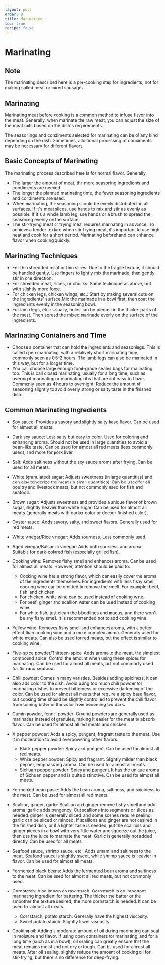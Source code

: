 ```yaml
---
layout: post
order: 8
title: Marinating
toc: true 
recipe: false
---
```


# Marinating

## Note

The marinating described here is a pre-cooking step for ingredients, not for making salted meat or cured sausages.

## Marinating

Marinating meat before cooking is a common method to infuse flavor into the meat. Generally, when marinate the raw meat, you can adjust the size of the meat cuts based on the dish's requirements.

The seasonings and condiments selected for marinating can be of any kind depending on the dish. Sometimes, additional processing of condiments may be necessary for different flavors.

## Basic Concepts of Marinating

The marinating process described here is for normal flavor.
Generally, 
- The larger the amount of meat, the more seasoning ingredients and condiments are needed.
- The longer the planned marinating time, the fewer seasoning ingredients and condiments are used.
- When marinating, the seasoning should be evenly distributed on all surfaces. If it's meat slices, use hands to mix and stir as evenly as possible. If it's a whole lamb leg, use hands or a brush to spread the seasoning evenly on the surface.
- The stir-frying meat or frying meat requires marinating in advance. To achieve a tender texture when stir-frying meat, it's important to use high heat and cook for a short period. Marinating beforehand can enhance flavor when cooking quickly.

## Marinating Techniques

- For thin shredded meat or thin slices: Due to the fragile texture, it should be handled gently. Use fingers to lightly mix the marinade, then gently stir in one direction.
- For shredded meat, slices, or chunks: Same technique as above, but with slightly more force.
- For chicken legs, chicken wings, etc.: Start by making several cuts on the ingredients' surface.Mix the marinade in a bowl first, then coat the ingredients evenly in the seasoning bowl.
- For lamb legs, etc.: Usually, holes can be pierced in the thicker parts of the meat. Then spread the mixed marinade evenly on the surface of the ingredients.

## Marinating Containers and Time

- Choose a container that can hold the ingredients and seasonings. This is called open marinating, with a relatively short marinating time, commonly seen as 0.5-2 hours. The lamb legs can also be marinated in this way, but for a longer time.
- You can choose large enough food-grade sealed bags for marinating too. This is call closed marinating, usually for a long time, such as overnight marinating or marinating ribs that are not easy to flavor. Commonly seen as 4 hours to overnight. Reduce the amount of seasoning slightly to avoid overly strong or salty taste in the finished dish.

## Common Marinating Ingredients

- Soy sauce: Provides a savory and slightly salty base flavor. Can be used for almost all meats.
- Dark soy sauce: Less salty but easy to color. Used for coloring and enhancing aroma. Should not be used in large quantities to avoid a bean-like taste. Can be used for almost all red meats (less commonly used), and more for pork liver.
- Salt: Adds saltiness without the soy sauce aroma after frying. Can be used for all meats.
- White (granulated) sugar: Adjusts sweetness (in large quantities) and can also tenderize the meat (in small quantities). Can be used for all poultry and livestock meats, but not commonly used for fish and seafood.
- Brown sugar: Adjusts sweetness and provides a unique flavor of brown sugar, slightly heavier than white sugar. Can be used for almost all meats (generally meats with darker color or deeper finished color).
- Oyster sauce: Adds savory, salty, and sweet flavors. Generally used for red meats.
- White vinegar/Rice vinegar: Adds sourness. Less commonly used.
- Aged vinegar/Balsamic vinegar: Adds both sourness and aroma. Suitable for dark-colored fish (especially grilled fish).
- Cooking wine: Removes fishy smell and enhances aroma. Can be used for almost all meats. However, attention should be paid to:
  - Cooking wine has a strong flavor, which can easily cover the aroma of the ingredients themselves. For ingredients with less fishy smell, cooking wine can be omitted to remove the smell. For example: beef, fish, and chicken.
  - For chicken, white wine can be used instead of cooking wine.
  - For beef, ginger and scallion water can be used instead of cooking wine.
  - For white fish, just clean the bloodlines and mucus, and there won't be any fishy smell. It is recommended not to add cooking wine.
- Yellow wine: Removes fishy smell and enhances aroma, with a better effect than cooking wine and a more complex aroma. Generally used for white meats. Can also be used for red meats, but the effect is similar to cooking wine.
- Five-spice powder/Thirteen-spice: Adds aroma to the meat, the simplest compound spice. Control the amount when using these spices for marinating. Can be used for almost all meats, but not commonly used for fish and seafood.
- Chili powder: Comes in many varieties. Besides adding spiciness, it can also add color to the dish. Avoid using too much chili powder for marinating dishes to prevent bitterness or excessive darkening of the color. Can be used for almost all meats that require a spicy base flavor, but cooking time should be slightly controlled to prevent the chili flavor from turning bitter or the color from becoming too dark.
- Cumin powder, fennel powder: Ground powders are generally used as marinades instead of granules, making it easier for the meat to absorb flavor. Can be used for almost all red meats and chicken.
- X pepper powder: Adds a spicy, pungent, fragrant taste to the meat. Use it in moderation to avoid overpowering other flavors.
  - Black pepper powder: Spicy and pungent. Can be used for almost all red meats.
  - White pepper powder: Spicy and fragrant. Slightly milder than black pepper, emphasizing aroma. Can be used for almost all meats.
  - Sichuan pepper powder: Spicy and pungent. It has the unique aroma of Sichuan pepper and is quite distinctive. Can be used for almost all meats.
- Fermented bean paste: Adds the bean aroma, saltiness, and spiciness to the meat. Can be used for almost all red meats.
- Scallion, ginger, garlic: Scallion and ginger remove fishy smell and add aroma; garlic adds pungency. Cut scallions into segments or slices as needed; ginger is generally sliced, and some scenes require peeling; garlic can be sliced or minced. If scallions and ginger are not desired in the finished dish, or if a lighter taste is needed, put the scallions and ginger pieces in a bowl with very little water and squeeze out the juice, then use the juice to marinate the meat. Garlic is generally not added directly. Can be used for all meats.
- Seafood sauce, shrimp sauce, etc.: Adds umami and saltiness to the meat. Seafood sauce is slightly sweet, while shrimp sauce is heavier in flavor. Can be used for almost all meats.
- Fermented black beans: Adds the fermented bean aroma and saltiness to the meat. Can be used for almost all red meats, but not commonly used.
- Cornstarch: Also known as raw starch. Cornstarch is an important marinating ingredient for battering. The thicker the batter or the smoother the texture desired, the more cornstarch is needed. It can be used for almost all meats. 

  - Cornstarch, potato starch: Generally have the highest viscosity.
  - Sweet potato starch: Slightly lower viscosity.
- Cooking oil: Adding a moderate amount of oil during marinating can seal in moisture and flavor. If using open containers for marinating, and for a long time (such as in a bowl), oil sealing can greatly ensure that the meat remains moist and not dry or tough. Can be used for almost all meats. After oil sealing, slightly reduce the amount of cooking oil for stir-frying, but there is no difference for deep-frying.
